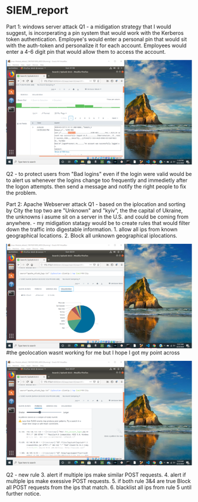 # SIEM_report
Part 1: windows server attack
Q1	- a midigation strategy that I would suggest, is incorperating a pin system that would
	  work with the Kerberos token authentication. Employee's would enter a personal pin 
	  that would sit with the auth-token and personalize it for each account. Employees 
	  would enter a 4-6 digit pin that would allow them to access the account.

![kerberos](./Images/HW_19/Win_kerberos.png)
	    
Q2	- to protect users from "Bad logins" even if the login were valid would be to alert us
	  whenever the logins change too frequently and immedietly after the logon attempts. then
	  send a message and notify the right people to fix the problem.

Part 2: Apache Webserver attack
Q1	- based on the iplocation and sorting by City the top two are "Unknown" and "kyiv", the
	  the capital of Ukraine, the unknowns i asume sit on a server in the U.S. and could be
	  coming from anywhere.
	- my midigation statagy would be to create rules that would filter down the traffic into 
	  digestable information.
		1. allow all ips from known geographical locations.
		2. Block all unknown geographical iplocations.

![Piechart](./Images/HW_19/Apache_Piechart.png)
#the geolocation wasnt working for me but I hope I got my point across

![ip stats](./Images/HW_19/Apache_stats.png)

Q2	- new rule
		3. alert if multiple ips make similar POST requests.
		4. alert if multiple ips make exessive POST requests.
		5. if both rule 3&4 are true Block all POST requests from the ips that match.
		6. blacklist all ips from rule 5 until further notice.  


